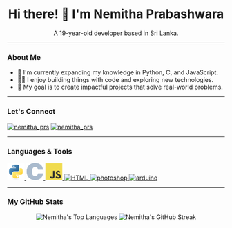<h1 align="center">Hi there! 👋 I'm Nemitha Prabashwara</h1>

<p align="center">
  A 19-year-old developer based in Sri Lanka.
</p>

---

### About Me

- 🌱 I'm currently expanding my knowledge in Python, C, and JavaScript.
- 👨‍💻 I enjoy building things with code and exploring new technologies.
- 🚀 My goal is to create impactful projects that solve real-world problems.

---

### Let's Connect

<p align="left">
<a href="https://instagram.com/nemitha_prs" target="blank"><img align="center" src="https://raw.githubusercontent.com/rahuldkjain/github-profile-readme-generator/master/src/images/icons/Social/instagram.svg" alt="nemitha_prs" height="30" width="40" /></a>
<a href="mailto:nemithaprabashwara10@gmail.com" target="blank"><img align="center" src="https://cdn-icons-png.flaticon.com/128/732/732200.png" alt="nemitha_prs" height="33" width="33" /></a>
</p>

---

### Languages & Tools

<p align="left">
  <a href="https://www.python.org" target="_blank" rel="noreferrer">
    <img src="https://raw.githubusercontent.com/devicons/devicon/master/icons/python/python-original.svg" alt="python" width="40" height="40"/>
  </a>
  <a href="https://www.cprogramming.com/" target="_blank" rel="noreferrer">
    <img src="https://raw.githubusercontent.com/devicons/devicon/master/icons/c/c-original.svg" alt="c" width="40" height="40"/>
  </a>
  <a href="https://developer.mozilla.org/en-US/docs/Web/JavaScript" target="_blank" rel="noreferrer">
    <img src="https://raw.githubusercontent.com/devicons/devicon/master/icons/javascript/javascript-original.svg" alt="javascript" width="40" height="40"/>
  </a>
  <a href="https://www.w3.org/html/" target="_blank" rel="noreferrer">
    <img src="https://www.freepnglogos.com/uploads/html5-logo-png/html5-logo-file-html-shiny-icon-svg-wikimedia-commons-11.png" alt="HTML" width="40" height="40"/>
  </a>
  <a href="https://www.photoshop.com/en" target="_blank" rel="noreferrer">
    <img src="https://cdn-icons-png.flaticon.com/128/732/732190.png" alt="photoshop" width="40" height="40"/>
  </a>
  <a href="https://www.arduino.cc/" target="_blank" rel="noreferrer">
    <img src="https://cdn.worldvectorlogo.com/logos/arduino-1.svg" alt="arduino" width="40" height="40"/>
  </a>
</p>

---

### My GitHub Stats

<p align="center">
  <img src="https://github-readme-stats.vercel.app/api/top-langs?username=nemitha-prs&show_icons=true&locale=en&layout=compact" alt="Nemitha's Top Languages" />
  <img src="https://github-readme-streak-stats.herokuapp.com/?user=nemitha-prs&" alt="Nemitha's GitHub Streak" />
</p>
